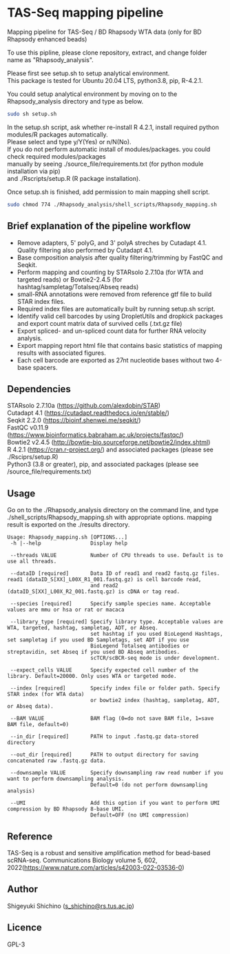 # TAS-Seq mapping pipeline
Mapping pipeline for TAS-Seq / BD Rhapsody WTA data (only for BD Rhapsody enhanced beads)  

To use this pipline, please clone repository, extract, and change folder name as "Rhapsody_analysis".  

Please first see setup.sh to setup analytical environment.  
This package is tested for Ubuntu 20.04 LTS, python3.8, pip, R-4.2.1.  

You could setup analytical environment by moving on to the Rhapsody_analysis directory and type as below.  

```bash
sudo sh setup.sh
```

In the setup.sh script, ask whether re-install R 4.2.1, install required python modules/R packages automatically.  
Please select and type y/Y(Yes) or n/N(No).  
If you do not perform automatic install of modules/packages. you could check required modules/packages  
manually by seeing ./source_file/requirements.txt (for python module installation via pip)  
and ./Rscripts/setup.R (R package installation).  

Once setup.sh is finished, add permission to main mapping shell script.  

```bash
sudo chmod 774 ./Rhapsody_analysis/shell_scripts/Rhapsody_mapping.sh
```

## Brief explanation of the pipeline workflow

* Remove adapters, 5' polyG, and 3' polyA streches by Cutadapt 4.1. Quality filtering also performed by Cutadapt 4.1.
* Base composition analysis after quality filtering/trimming by FastQC and Seqkit.
* Perform mapping and counting by STARsolo 2.7.10a (for WTA and targeted reads) or Bowtie2-2.4.5 (for hashtag/sampletag/Totalseq/Abseq reads)
* small-RNA annotations were removed from reference gtf file to build STAR index files.
* Required index files are automatically built by running setup.sh script.
* Identify valid cell barcodes by using DropletUtils and dropkick packages and export count matrix data of survived cells (.txt.gz file)
* Export spliced- and un-spliced count data for further RNA velocity analysis.
* Export mapping report html file that contains basic statistics of mapping results with associated figures.
* Each cell barcode are exported as 27nt nucleotide bases without two 4-base spacers.

## Dependencies
STARsolo 2.7.10a (https://github.com/alexdobin/STAR)  
Cutadapt 4.1 (https://cutadapt.readthedocs.io/en/stable/)  
Seqkit 2.2.0 (https://bioinf.shenwei.me/seqkit/)  
FastQC v0.11.9 (https://www.bioinformatics.babraham.ac.uk/projects/fastqc/)  
Bowtie2 v2.4.5 (http://bowtie-bio.sourceforge.net/bowtie2/index.shtml)  
R 4.2.1 (https://cran.r-project.org/) and associated packages (please see ./Rsciprs/setup.R)  
Python3 (3.8 or greater), pip, and associated packages (please see /source_file/requirements.txt)  

## Usage

Go on to the ./Rhapsody_analysis directory on the command line, and 
type ./shell_scripts/Rhapsody_mapping.sh with appropriate options.
mapping result is exported on the ./results directory.

```
Usage: Rhapsody_mapping.sh [OPTIONS...]
 -h |--help                Display help
 
 --threads VALUE           Number of CPU threads to use. Default is to use all threads.
 
 --dataID [required]       Data ID of read1 and read2 fastq.gz files. read1 (dataID_S[XX]_L00X_R1_001.fastq.gz) is cell barcode read,
                           and read2 (dataID_S[XX]_L00X_R2_001.fastq.gz) is cDNA or tag read.
                         
 --species [required]      Specify sample species name. Acceptable values are mmu or hsa or rat or macaca
 
 --library_type [required] Specify library type. Acceptable values are WTA, targeted, hashtag, sampletag, ADT, or Abseq.
                           set hashtag if you used BioLegend Hashtags, set sampletag if you used BD Sampletags, set ADT if you use 
                           BioLegend Totalseq antibodies or streptavidin, set Abseq if you used BD Abseq antibodies.
                           scTCR/scBCR-seq mode is under development.
                         
 --expect_cells VALUE      Specify expected cell number of the library. Default=20000. Only uses WTA or targeted mode.
 
 --index [required]        Specify index file or folder path. Specify STAR index (for WTA data) 
                           or bowtie2 index (hashtag, sampletag, ADT, or Abseq data).
                         
 --BAM VALUE               BAM flag (0=do not save BAM file, 1=save BAM file, default=0)
 
 --in_dir [required]       PATH to input .fastq.gz data-stored directory
 
 --out_dir [required]      PATH to output directory for saving concatenated raw .fastq.gz data.
 
 --downsample VALUE        Specify downsampling raw read number if you want to perform downsampling analysis. 
                           Default=0 (do not perform downsampling analysis)
                         
 --UMI                     Add this option if you want to perform UMI compression by BD Rhapsody 8-base UMI. 
                           Default=OFF (no UMI compression)
```

## Reference
TAS-Seq is a robust and sensitive amplification method for bead-based scRNA-seq. Communications Biology volume 5, 602, 2022(https://www.nature.com/articles/s42003-022-03536-0)

## Author
Shigeyuki Shichino (s_shichino@rs.tus.ac.jp)

## Licence
GPL-3

